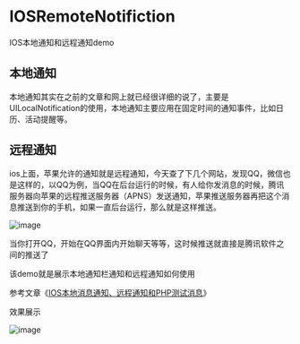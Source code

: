 # IOSRemoteNotifiction
IOS本地通知和远程通知demo
## 本地通知
本地通知其实在之前的文章和网上就已经很详细的说了，主要是UILocalNotification的使用，本地通知主要应用在固定时间的通知事件，比如日历、活动提醒等。

## 远程通知
ios上面，苹果允许的通知就是远程通知，今天查了下几个网站，发现QQ，微信也是这样的，以QQ为例，当QQ在后台运行的时候，有人给你发消息的时候，腾讯服务器向苹果的远程推送服务器（APNS）发送通知，苹果推送服务器再把这个消息推送到你的手机，如果一直后台运行，那么就是这样推送。

![image](http://www.hudongdong.com/content/uploadfile/201608/6e281472042674.png)

当你打开QQ，开始在QQ界面内开始聊天等等，这时候推送就直接是腾讯软件之间的推送了

该demo就是展示本地通知栏通知和远程通知如何使用

参考文章《[IOS本地消息通知、远程通知和PHP测试消息](http://www.hudongdong.com/ios/348.html)》

效果展示

![image](http://www.hudongdong.com/content/uploadfile/201608/eace1472046173.png)
